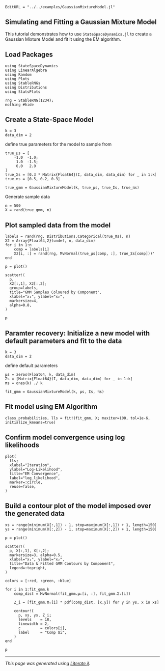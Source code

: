 ```@meta
EditURL = "../../examples/GaussianMixtureModel.jl"
```

## Simulating and Fitting a Gaussian Mixture Model

This tutorial demonstrates how to use `StateSpaceDynamics.jl` to
create a Gaussian Mixture Model and fit it using the EM algorithm.

## Load Packages

````@example gaussian_mixture_model_example
using StateSpaceDynamics
using LinearAlgebra
using Random
using Plots
using StableRNGs
using Distributions
using StatsPlots
````

````@example gaussian_mixture_model_example
rng = StableRNG(1234);
nothing #hide
````

## Create a State-Space Model

````@example gaussian_mixture_model_example
k = 3
data_dim = 2
````

define true parameters for the model to sample from

````@example gaussian_mixture_model_example
true_μs = [
    -1.0  -1.0;
     1.0  -1.5;
     0.0   2.0
]
true_Σs = [0.3 * Matrix{Float64}(I, data_dim, data_dim) for _ in 1:k]
true_πs = [0.5, 0.2, 0.3]

true_gmm = GaussianMixtureModel(k, true_μs, true_Σs, true_πs)
````

Generate sample data

````@example gaussian_mixture_model_example
n = 500
X = rand(true_gmm, n)
````

## Plot sampled data from the model

````@example gaussian_mixture_model_example
labels = rand(rng, Distributions.Categorical(true_πs), n)
X2 = Array{Float64,2}(undef, n, data_dim)
for i in 1:n
    comp = labels[i]
    X2[i, :] = rand(rng, MvNormal(true_μs[comp, :], true_Σs[comp]))'
end

p = plot()

scatter!(
  p,
  X2[:,1], X2[:,2];
  group=labels,
  title="GMM Samples Coloured by Component",
  xlabel="x₁", ylabel="x₂",
  markersize=4,
  alpha=0.8,
)

p
````

## Paramter recovery: Initialize a new model with default parameters and fit to the data

````@example gaussian_mixture_model_example
k = 3
data_dim = 2
````

define default parameters

````@example gaussian_mixture_model_example
μs = zeros(Float64, k, data_dim)
Σs = [Matrix{Float64}(I, data_dim, data_dim) for _ in 1:k]
πs = ones(k) ./ k

fit_gmm = GaussianMixtureModel(k, μs, Σs, πs)
````

## Fit model using EM Algorithm

````@example gaussian_mixture_model_example
class_probabilities, lls = fit!(fit_gmm, X; maxiter=100, tol=1e-6, initialize_kmeans=true)
````

## Confirm model convergence using log likelihoods

````@example gaussian_mixture_model_example
plot(
  lls;
  xlabel="Iteration",
  ylabel="Log-Likelihood",
  title="EM Convergence",
  label="log_likelihood",
  marker=:circle,
  reuse=false,
)
````

## Build a contour plot of the model imposed over the generated data

````@example gaussian_mixture_model_example
xs = range(minimum(X[:,1]) - 1, stop=maximum(X[:,1]) + 1, length=150)
ys = range(minimum(X[:,2]) - 1, stop=maximum(X[:,2]) + 1, length=150)

p = plot()

scatter!(
  p, X[:,1], X[:,2];
  markersize=3, alpha=0.5,
  xlabel="x₁", ylabel="x₂",
  title="Data & Fitted GMM Contours by Component",
  legend=:topright,
)

colors = [:red, :green, :blue]

for i in 1:fit_gmm.k
    comp_dist = MvNormal(fit_gmm.μₖ[i, :], fit_gmm.Σₖ[i])

    Z_i = [fit_gmm.πₖ[i] * pdf(comp_dist, [x,y]) for y in ys, x in xs]

    contour!(
      p, xs, ys, Z_i;
      levels    = 10,
      linewidth = 2,
      c         = colors[i],
      label     = "Comp $i",
    )
end

p
````

---

*This page was generated using [Literate.jl](https://github.com/fredrikekre/Literate.jl).*

